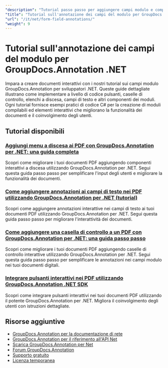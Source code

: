 ```yaml
---
"description": "Tutorial passo passo per aggiungere campi modulo e componenti interattivi ai documenti utilizzando GroupDocs.Annotation per .NET."
"title": "Tutorial sull'annotazione dei campi del modulo per GroupDocs.Annotation .NET"
"url": "/it/net/form-field-annotations/"
"weight": 9
---
```


# Tutorial sull'annotazione dei campi del modulo per GroupDocs.Annotation .NET

Impara a creare documenti interattivi con i nostri tutorial sui campi modulo GroupDocs.Annotation per sviluppatori .NET. Queste guide dettagliate illustrano come implementare a livello di codice pulsanti, caselle di controllo, elenchi a discesa, campi di testo e altri componenti dei moduli. Ogni tutorial fornisce esempi pratici di codice C# per la creazione di moduli compilabili ed elementi interattivi che migliorano la funzionalità dei documenti e il coinvolgimento degli utenti.

## Tutorial disponibili

### [Aggiungi menu a discesa ai PDF con GroupDocs.Annotation per .NET: una guida completa](./add-dropdown-pdf-groupdocs-annotation-net/)
Scopri come migliorare i tuoi documenti PDF aggiungendo componenti interattivi a discesa utilizzando GroupDocs.Annotation per .NET. Segui questa guida passo passo per semplificare l'input degli utenti e migliorare la funzionalità dei documenti.

### [Come aggiungere annotazioni ai campi di testo nei PDF utilizzando GroupDocs.Annotation per .NET (tutorial)](./add-text-field-annotations-pdf-groupdocs-net/)
Scopri come aggiungere annotazioni interattive nei campi di testo ai tuoi documenti PDF utilizzando GroupDocs.Annotation per .NET. Segui questa guida passo passo per migliorare l'interattività dei documenti.

### [Come aggiungere una casella di controllo a un PDF con GroupDocs.Annotation per .NET: una guida passo passo](./add-checkbox-pdf-groupdocs-annotation-net/)
Scopri come migliorare i tuoi documenti PDF aggiungendo caselle di controllo interattive utilizzando GroupDocs.Annotation per .NET. Segui questa guida passo passo per semplificare le annotazioni nei campi modulo nei tuoi documenti digitali.

### [Integrare pulsanti interattivi nei PDF utilizzando GroupDocs.Annotation .NET SDK](./master-pdf-button-integration-groupdocs-annotation-net/)
Scopri come integrare pulsanti interattivi nei tuoi documenti PDF utilizzando il potente GroupDocs.Annotation per .NET. Migliora il coinvolgimento degli utenti con istruzioni dettagliate.

## Risorse aggiuntive

- [GroupDocs.Annotation per la documentazione di rete](https://docs.groupdocs.com/annotation/net/)
- [GroupDocs.Annotation per il riferimento all'API Net](https://reference.groupdocs.com/annotation/net/)
- [Scarica GroupDocs.Annotation per Net](https://releases.groupdocs.com/annotation/net/)
- [Forum GroupDocs.Annotation](https://forum.groupdocs.com/c/annotation)
- [Supporto gratuito](https://forum.groupdocs.com/)
- [Licenza temporanea](https://purchase.groupdocs.com/temporary-license/)